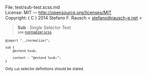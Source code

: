 File:      test/sub-test.scss.md  
License:   MIT — http://opensource.org/licenses/MIT  
Copyright: ( C ) 2014 Stefano F. Rausch < stefano@rausch-e.net >

> **Sub** : Single Selector Test  
> <small> see [normalizer.scss](../_normalizer.scss.md) </smalll>

    @import "../normalizer";

    sub {
        @extend %sub;

        content : "@extend %sub;";
    }

Only `sub` selector definitions should be stated.
